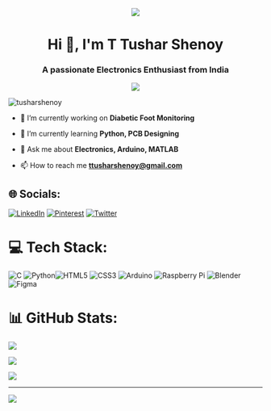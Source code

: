 <p align="center"><img src=https://media1.giphy.com/media/mFDWuDppjQJjite6FS/giphy.gif?cid=ecf05e471mz1d31ntszgl9j3dgxzhy9sv64jzrscl9u9i1wt&rid=giphy.gif&ct=g/></p>

<h1 align="center">Hi 👋, I'm T Tushar Shenoy</h1>
<h3 align="center">A passionate Electronics Enthusiast from India</h3>
<p align="center"> <img src="https://sdk.bitmoji.com/me/sticker/VcnKW1oaIH5fZuVTrsQFGiATyVeig0bGqzyNqTVZDdfaEI1JIY0Rlg/20079939.png?p=dD1wO3Y9aGk7bD1lbg.v1&size=thumbnail"/></p>

<p align="left"> <img src="https://komarev.com/ghpvc/?username=tusharshenoy&label=Profile%20views&color=0e75b6&style=flat" alt="tusharshenoy" /> </p>

- 🔭 I’m currently working on **Diabetic Foot Monitoring**

- 🌱 I’m currently learning **Python, PCB Designing**

- 💬 Ask me about **Electronics, Arduino, MATLAB**

- 📫 How to reach me **ttusharshenoy@gmail.com**


## 🌐 Socials:
[![LinkedIn](https://img.shields.io/badge/LinkedIn-%230077B5.svg?logo=linkedin&logoColor=white)](https://linkedin.com/in/t-tushar-shenoy) [![Pinterest](https://img.shields.io/badge/Pinterest-%23E60023.svg?logo=Pinterest&logoColor=white)](https://pinterest.com/tushar_shenoy_) [![Twitter](https://img.shields.io/badge/Twitter-%231DA1F2.svg?logo=Twitter&logoColor=white)](https://twitter.com/tushar_shenoy_) 

# 💻 Tech Stack:
![C](https://img.shields.io/badge/c-%2300599C.svg?style=for-the-badge&logo=c&logoColor=white) ![Python](https://img.shields.io/badge/python-3670A0?style=for-the-badge&logo=python&logoColor=ffdd54)![HTML5](https://img.shields.io/badge/html5-%23E34F26.svg?style=for-the-badge&logo=html5&logoColor=white) ![CSS3](https://img.shields.io/badge/css3-%231572B6.svg?style=for-the-badge&logo=css3&logoColor=white) ![Arduino](https://img.shields.io/badge/-Arduino-00979D?style=for-the-badge&logo=Arduino&logoColor=white) ![Raspberry Pi](https://img.shields.io/badge/-RaspberryPi-C51A4A?style=for-the-badge&logo=Raspberry-Pi) ![Blender](https://img.shields.io/badge/blender-%23F5792A.svg?style=for-the-badge&logo=blender&logoColor=white) 	![Figma](https://img.shields.io/badge/figma-%23F24E1E.svg?style=for-the-badge&logo=figma&logoColor=white)
# 📊 GitHub Stats:
![](https://github-readme-stats.vercel.app/api?username=tusharshenoy&theme=tokyonight&hide_border=false&include_all_commits=true&count_private=true)<br/>

![](https://github-readme-streak-stats.herokuapp.com/?user=tusharshenoy&theme=tokyonight&hide_border=false)<br/>

![](https://github-readme-stats.vercel.app/api/top-langs/?username=tusharshenoy&theme=tokyonight&hide_border=false&include_all_commits=true&count_private=true&layout=compact)
 

---
[![](https://visitcount.itsvg.in/api?id=tusharshenoy&icon=0&color=1)](https://visitcount.itsvg.in)

<!-- Proudly created with GPRM ( https://gprm.itsvg.in ) -->
